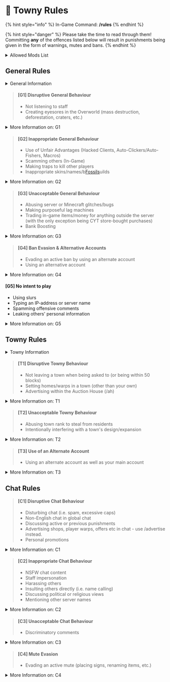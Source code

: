 # 📖 Towny Rules

{% hint style="info" %}
In-Game Command: **/rules**
{% endhint %}

{% hint style="danger" %}
Please take the time to read through them! Committing **any** of the offences listed below will result in punishments being given in the form of warnings, mutes and bans.
{% endhint %}

<details>

<summary>Allowed Mods List</summary>

This list states the **only** allowed mods on CYT:

* **Inventory/Mouse Tweaks Mods**
* **Schematica** _(without Printer)_
* **Mini-maps** _(without Radar/Cave Finder)_
* **All Badlion and Lunar Client Features**
* **Aesthetic Mods** _(Shaders, Texturepacks, Full bright)_
* **Keybind Macros** _(For welcome messages, common help responses, and promotions only)_

</details>

## General Rules

<details>

<summary>General Information</summary>

#### You are responsible for your own account

Regardless of who does the action on your account, you are liable for the damages and consequences

#### If you have an issue with a ruling

Please make an appeal and/or staff report if you feel you were unjustly punished. Manager and above will have the final say in all matters.

#### Player error items will not be refunded

Staff will do their best to return or replace items lost from game glitches, bugs and rollbacks.

</details>

> #### \[G1] Disruptive General Behaviour
>
> * Not listening to staff
> * Creating eyesores in the Overworld (mass destruction, deforestation, craters, etc.)

<details>

<summary>More Information on: G1</summary>

#### Not listening to Staff

Players must, at all times, listen to the directions of Staff and can take it up with Management by opening a ticket, if directions are found unfair.

#### Creating eyesores in the Overworld

This includes

* Lava casts
* Cobble monsters
* Mass fires
* Large craters in the map
* Mass destruction of terrain

This does not apply to resource worlds.

</details>

> #### \[G2] Inappropriate General Behaviour
>
> * Use of Unfair Advantages (Hacked Clients, Auto-Clickers/Auto-Fishers, Macros)
> * Scamming others (In-Game)
> * Making traps to kill other players
> * Inappropriate skins/names/b[Fossils](https://app.gitbook.com/o/m0cqAD0KkjZTM6rFUM4X/s/LrrRNzhUsEdrUnv2XeJO/\~/changes/65/cyt-towny/content/fossils)uilds

<details>

<summary>More Information on: G2</summary>

#### Unfair Advantages (Hacks)

This includes

* Autoclickers
* Taping down mouse or keyboard
* X-ray
* Baritone
* Fly hacks
* Killaura etc.

Please refer to the [Allowed Mods](towny-rules.md#allowed-mods-list) list for more information, and if your mod isn't included, ask a staff member.

#### Scamming others (In-game)

This includes

* Making false sales
* Not paying for purchases
* Not holding up a part of an agreement

#### Making traps

This includes

* Anything used to capture a player/property
* Making Bedrock players lag out
* Trapping players in builds/redstone contraptions

#### Inappropriate skins/names/builds

This includes

* NSFW skins, skins showing genitals
* Controversial skins, Hitler/Nazi skins
* Skins with blackface/other racist remarks
* Racist or controversial usernames/nicknames
* NSFW/racist/controversial builds

</details>

> #### \[G3] Unacceptable General Behaviour
>
> * Abusing server or Minecraft glitches/bugs
> * Making purposeful lag machines
> * Trading in-game items/money for anything outside the server (with the only exception being CYT store-bought purchases)
> * Bank Boosting

<details>

<summary>More Information on: G3</summary>

#### Abusing server or Minecraft glitches/bugs

This includes

* Finding a bug/glitch and not reporting it to staff for your or others' personal gain
* Bypassing the AFK timer/collection system
* Bypassing /pvp

#### Making purposeful lag machines

This includes

* Building systems/machines with the intention to lag out the server, like flying machines
* Rebuilding laggy systems when previously having been told by staff not to

#### Trading in-game items/money for anything outside the server _(with the only exception being CYT store-bought purchases)_

This includes

* Directly paying others real money for in-game items/money

#### Bank Boosting

This includes

* Paying other player money in order to gain higher interest and be given a cut of said interest

</details>

> #### \[G4] Ban Evasion & Alternative Accounts
>
> * Evading an active ban by using an alternate account
> * Using an alternative account

<details>

<summary>More Information on: G4</summary>

#### Ban Evasion

Despite alt accounts already not being allowed, using an alt specifically to evade an active ban will result in a more severe punishment.

</details>

#### \[G5] No intent to play

* Using slurs
* Typing an IP-address or server name
* Spamming offensive comments
* Leaking others' personal information

<details>

<summary>More Information on: G5</summary>

#### Using slurs

This includes

* Words such as the n-word or any words with similar intent behind it, targeting minorities or discriminated groups

#### Typing an IP-address or server name

This includes

* Posting any IP-address
* Posting a server address that isn't CYT's
* Advertising Discord servers that aren't CYT-related

#### Spamming offensive comments

This includes

* Repeatedly posting offensive comments
* Writing it in other places such as signs, books, with blocks or by renaming items

#### Leaking others' personal information

This includes

* Leaking private/sensitive information of another person, such as their age, real name, IP-address, location, etc.

</details>

## Towny Rules

<details>

<summary>Towny Information</summary>

#### If a town's Mayor has been offline for 30 days

Mayorship will be passed down through the chain:

* Co-Mayor, Senator, Helper, Builder, Unranked player that has been in the town for a minimum of 2 weeks

We do not delete towns for any reason other than all members being permanently banned.

</details>

> #### \[T1] Disruptive Towny Behaviour
>
> * Not leaving a town when being asked to (or being within 50 blocks)
> * Setting homes/warps in a town (other than your own)
> * Advertising within the Auction House (/ah)

<details>

<summary>More Information on: T1</summary>

#### Not leaving a town when being asked to _(or being within 50 blocks)_

This includes

* Staying in a town whilst being asked to leave
* Being banned from a town and staying within 50 blocks of it

#### Setting homes/warps in a town (other than your own)

This includes

* Setting a home/warp in towns without permission
* Not removing the home/warp after the permission has been retracted

#### Advertising within /ah

This includes

* Selling items renamed as the name of a shop/PW
* Selling items renamed to advertise a service/shop

</details>

> #### \[T2] Unacceptable Towny Behaviour
>
> * Abusing town rank to steal from residents
> * Intentionally interfering with a town's design/expansion

<details>

<summary>More Information on: T2</summary>

#### Abusing town rank to steal from residents

This includes

* Draining the town bank
* Purposely making the town fall
* Stealing from town members' plots
* Increasing tax greatly with no prior notice

Depending on the severity of the case, mayorship may be passed to another player in the town.

#### Intentionally interfering with a town's design or expansion (including towns with wrong permission set)

This includes

* Joining a town with the intent to grief
* Getting someone to trust you in a plot with the intent to grief them
* Ring claiming
* Purposefully destroying the outskirts of a town via griefing, building walls around the town, TNT cannons, or lava and water pyramids

</details>

> #### \[T3] Use of an Alternate Account
>
> * Using an alternate account as well as your main account

<details>

<summary>More Information on: T3</summary>

#### Alt accounts are not allowed on CYT

If someone is joining the server on the same IP-address as you, or you cannot access your old account and need to have your items transferred to a new one, make sure to **#create-a-ticket** on our Discord to let Staff know!

</details>

## Chat Rules

> #### \[C1] Disruptive Chat Behaviour
>
> * Disturbing chat (i.e. spam, excessive caps)
> * Non-English chat in global chat
> * Discussing active or previous punishments
> * Advertising shops, player warps, offers etc in chat - use /advertise instead.
> * Personal promotions

<details>

<summary>More Information on: C1</summary>

#### **Disturbing chat **_**(i.e. spam, excessive caps)**_

This includes

* Frequently repeating messages
* Flooding chat
* Countdowns
* Excessive caps
* Excessive swearing
* Constantly begging people for items
* Spacing out letters
* Randomised messages
* Different fonts

#### Non-English chat in global chat

This includes

* Longer phrases
* Multiple messages with different words

#### Discussing active or previous punishments

This includes

* Personal punishments
* Other players' punishments

#### Advertising more than once every 30 minutes

This includes

* One player advertising multiple things
* Multiple players advertising one thing, like a town or PW

#### Personal promotions

This includes

* Promotions of Social Media
* Other platforms that aren't CYT-related

</details>

> #### \[C2] Inappropriate Chat Behaviour
>
> * NSFW chat content
> * Staff impersonation
> * Harassing others
> * Insulting others directly (i.e. name calling)
> * Discussing political or religious views
> * Mentioning other server names

<details>

<summary>More Information on: C2</summary>

#### NSFW chat content

This includes

* Making sexual/erotic jokes or comments
* Drug-related content
* Gore

#### Staff impersonation

This includes

* Claiming to be a specific staff member
* Claiming to be staff in general _(i.e. "I'm a mod")_

#### Harassing others

This includes

* Bullying others
* Continuously messaging others when being asked to stop
* Constantly stalking/following others

#### Insulting others directly (i.e. name calling)

This includes

* Name calling
* Cursing at others
* Making rude remarks at others

#### Discussing political or religious views

This includes

* Discussing who to vote for
* Shaming religions
* Discussing how one religion is better
* Quoting politicians or religious texts

</details>

> #### \[C3] Unacceptable Chat Behaviour
>
> * Discriminatory comments

<details>

<summary>More Information on: C3</summary>

#### Discriminatory comments

This includes

* Showing an unfair or prejudicial distinction between different categories of people or things, especially on the grounds of race, age, or sex
* Making an insinuation or allegation about someone that is likely to insult them or damage their reputation

</details>

> #### \[C4] Mute Evasion
>
> * Evading an active mute (placing signs, renaming items, etc.)

<details>

<summary>More Information on: C4</summary>

#### Mute Evasion

This includes

* Using items to communicate, such as signs, books, blocks and renaming items

</details>

